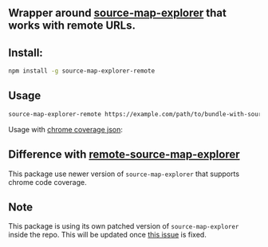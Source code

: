 ## Wrapper around [source-map-explorer](https://github.com/danvk/source-map-explorer) that works with remote URLs.

## Install:

```sh
npm install -g source-map-explorer-remote
```

## Usage

```sh
source-map-explorer-remote https://example.com/path/to/bundle-with-sourcemap.min.js
```

Usage with [chrome coverage json](https://twitter.com/chromedevtools/status/1095411723161354240?lang=en): 

## Difference with [remote-source-map-explorer](https://github.com/lencioni/remote-source-map-explorer)
This package use newer version of `source-map-explorer` that supports chrome code coverage.

## Note
This package is using its own patched version of `source-map-explorer` inside the repo. This will be updated once
[this issue](https://github.com/danvk/source-map-explorer/pull/154) is fixed.

